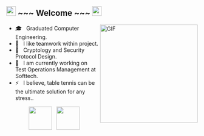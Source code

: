 
<h2> <img src="https://github.com/souvikguria98/souvikguria98/blob/master/Hi.gif" width="25"> ~~~ Welcome ~~~ <img src="https://github.com/souvikguria98/souvikguria98/blob/master/Hi.gif" width="25"> 
</h2> 
<img align="right" alt="GIF" src="https://media.giphy.com/media/37q9y7WbvLAy3Wg90h/giphy.gif" width="257"/>

- 🎓 &nbsp; Graduated Computer Engineering.
- 👯 &nbsp; I like teamwork within project.
- 🌱 &nbsp; Cryptology and Security Protocol Design.
- 💼 &nbsp; I am currently working on Test Operations Management at Softtech.
- ⚡ &nbsp; I believe, table tennis can be the ultimate solution for any stress..

<p align="center"> &nbsp; <a href="https://www.linkedin.com/in/hknaksoyy/" target="_blank" rel="noopener noreferrer"><img src="https://img.icons8.com/plasticine/100/000000/linkedin.png" width="61" /></a>
&nbsp; <a href="mailto:hkn.aksoyy@gmail.com" target="_blank" rel="noopener noreferrer"><img src="https://img.icons8.com/plasticine/100/000000/gmail.png"  width="61" /></a>
</p>
